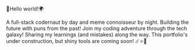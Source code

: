 🚀Hello world!🌍

A full-stack codernaut by day and meme connoisseur by night. Building the future with puns from the past! Join my coding adventure through the tech galaxy! Sharing my learnings (and mistakes) along the way. This portfolio's under construction, but shiny tools are coming soon! ☄️⭐🌚

<!---
gulere/gulere is a ✨ special ✨ repository because its `README.md` (this file) appears on your GitHub profile.
You can click the Preview link to take a look at your changes.
--->
